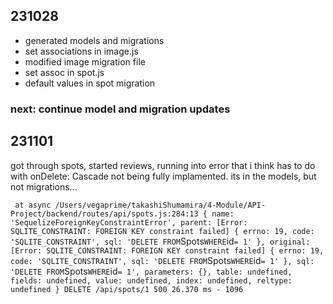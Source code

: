 ## 231028
* generated models and migrations
* set associations in image.js
* modified image migration file
* set assoc in spot.js
* default values in spot migration
### next: continue model and migration updates

## 231101
got through spots, started reviews, running into error that i think has to do with onDelete: Cascade not being fully implamented. its in the models, but not migrations...

`  at async /Users/vegaprime/takashiShumamira/4-Module/API-Project/backend/routes/api/spots.js:284:13 {
  name: 'SequelizeForeignKeyConstraintError',
  parent: [Error: SQLITE_CONSTRAINT: FOREIGN KEY constraint failed] {
    errno: 19,
    code: 'SQLITE_CONSTRAINT',
    sql: 'DELETE FROM `Spots` WHERE `id` = 1'
  },
  original: [Error: SQLITE_CONSTRAINT: FOREIGN KEY constraint failed] {
    errno: 19,
    code: 'SQLITE_CONSTRAINT',
    sql: 'DELETE FROM `Spots` WHERE `id` = 1'
  },
  sql: 'DELETE FROM `Spots` WHERE `id` = 1',
  parameters: {},
  table: undefined,
  fields: undefined,
  value: undefined,
  index: undefined,
  reltype: undefined
}
DELETE /api/spots/1 500 26.370 ms - 1096
`
